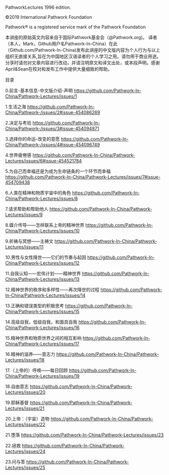 PathworkLectures 1996 edition.

©2019 International Pathwork Foundation 

Pathwork® is a registered service mark of the Pathwork Foundation

本讲座的原始英文内容来自于国际Pathwork基金会（@Pathwork.org)。 译者（本人，Mark，Github用户名Pathwork-In-China）在此（Github.com/Pathwork-In-China)发布此讲座的中文版内容为个人行为与以上组织无直接关系,旨在为中国地区汉语读者的个人学习之用。请勿用于商业用途。分享时请勿对文章内容进行改动，并​请注明原文和译文出处，或本段声明。感谢April&Sean在校对和发布工作中提供大量细致的帮助。

目录

0.前言-基本信息-中文版介绍-声明 https://github.com/Pathwork-In-China/Pathwork-Lectures/issues/1

1.生活之海 https://github.com/Pathwork-In-China/Pathwork-/issues/2#issue-454086269

2.决定与考验 https://github.com/Pathwork-In-China/Pathwork-/issues/3#issue-454094871

3.选择你的命运-改变的意愿 https://github.com/Pathwork-In-China/Pathwork-/issues/4#issue-454096749

4.世界疲倦感 https://github.com/Pathwork-In-China/Pathwork-Lectures/issues/6#issue-454521784

5.为自己而幸福还是为成为生命链条的一个环节而幸福 https://github.com/Pathwork-In-China/Pathwork-Lectures/issues/7#issue-454709438

6.人类在精神和物质宇宙中的角色 https://github.com/Pathwork-In-China/Pathwork-Lectures/issues/8

7.请求帮助和帮助他人 https://github.com/Pathwork-In-China/Pathwork-Lectures/issues/9

8.媒介传导——怎样联系上帝的精神世界 https://github.com/Pathwork-In-China/Pathwork-Lectures/issues/10

9.祈祷与冥想——主祷文 https://github.com/Pathwork-In-China/Pathwork-Lectures/issues/11

10.男性与女性降世——它们的节奏与起因 https://github.com/Pathwork-In-China/Pathwork-Lectures/issues/12

11.自我认知——宏伟计划——精神世界 https://github.com/Pathwork-In-China/Pathwork-Lectures/issues/13

12.精神世界的秩序和多样性——再次降世的过程 https://github.com/Pathwork-In-China/Pathwork-Lectures/issues/14

13.正确和错误类型的积极思考 https://github.com/Pathwork-In-China/Pathwork-Lectures/issues/15

14.高级自我，低级自我，和面具自我 https://github.com/Pathwork-In-China/Pathwork-Lectures/issues/16

15.精神世界和物质世界之间的相互影响 https://github.com/Pathwork-In-China/Pathwork-Lectures/issues/17

16.精神的滋养——意志力 https://github.com/Pathwork-In-China/Pathwork-Lectures/issues/18

17.（上帝的）呼唤——每日回顾 https://github.com/Pathwork-In-China/Pathwork-Lectures/issues/19

18.自由意志 https://github.com/Pathwork-In-China/Pathwork-Lectures/issues/20

19.耶稣基督 https://github.com/Pathwork-In-China/Pathwork-Lectures/issues/21

20.上帝：（宇宙）造物 https://github.com/Pathwork-In-China/Pathwork-Lectures/issues/22

21.堕落 https://github.com/Pathwork-In-China/Pathwork-Lectures/issues/23

22.拯救 https://github.com/Pathwork-In-China/Pathwork-Lectures/issues/24

23.问与答 https://github.com/Pathwork-In-China/Pathwork-Lectures/issues/25
